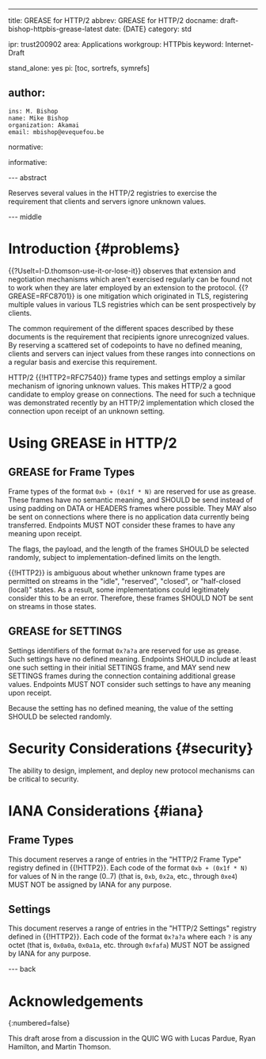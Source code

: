 ---
title: GREASE for HTTP/2
abbrev: GREASE for HTTP/2
docname: draft-bishop-httpbis-grease-latest
date: {DATE}
category: std

ipr: trust200902
area: Applications
workgroup: HTTPbis
keyword: Internet-Draft

stand_alone: yes
pi: [toc, sortrefs, symrefs]

author:
  -
    ins: M. Bishop
    name: Mike Bishop
    organization: Akamai
    email: mbishop@evequefou.be

normative:

informative:



--- abstract

Reserves several values in the HTTP/2 registries to exercise the requirement
that clients and servers ignore unknown values.

--- middle

# Introduction        {#problems}

{{?UseIt=I-D.thomson-use-it-or-lose-it}} observes that extension and negotiation
mechanisms which aren't exercised regularly can be found not to work when they
are later employed by an extension to the protocol. {{?GREASE=RFC8701}} is one
mitigation which originated in TLS, registering multiple values in various TLS
registries which can be sent prospectively by clients.

The common requirement of the different spaces described by these documents is
the requirement that recipients ignore unrecognized values.  By reserving a
scattered set of codepoints to have no defined meaning, clients and servers can
inject values from these ranges into connections on a regular basis and exercise
this requirement.

HTTP/2 {{!HTTP2=RFC7540}} frame types and settings employ a similar mechanism of
ignoring unknown values. This makes HTTP/2 a good candidate to employ grease on
connections. The need for such a technique was demonstrated recently by an
HTTP/2 implementation which closed the connection upon receipt of an unknown
setting.


# Using GREASE in HTTP/2

## GREASE for Frame Types

Frame types of the format `0xb + (0x1f * N)` are reserved for use as grease.
These frames have no semantic meaning, and SHOULD be send instead of using
padding on DATA or HEADERS frames where possible.  They MAY also be sent on
connections where there is no application data currently being transferred.
Endpoints MUST NOT consider these frames to have any meaning upon receipt.

The flags, the payload, and the length of the frames SHOULD be selected
randomly, subject to implementation-defined limits on the length.

{{!HTTP2}} is ambiguous about whether unknown frame types are permitted on
streams in the "idle", "reserved", "closed", or "half-closed (local)" states.
As a result, some implementations could legitimately consider this to be an
error.  Therefore, these frames SHOULD NOT be sent on streams in those states.

## GREASE for SETTINGS

Settings identifiers of the format `0x?a?a` are reserved for use as grease.
Such settings have no defined meaning.  Endpoints SHOULD include at least one
such setting in their initial SETTINGS frame, and MAY send new SETTINGS frames
during the connection containing additional grease values.  Endpoints MUST NOT
consider such settings to have any meaning upon receipt.

Because the setting has no defined meaning, the value of the setting SHOULD be
selected randomly.


# Security Considerations {#security}

The ability to design, implement, and deploy new protocol mechanisms can be
critical to security.

# IANA Considerations {#iana}

## Frame Types

This document reserves a range of entries in the "HTTP/2 Frame Type" registry
defined in {{!HTTP2}}.  Each code of the format `0xb + (0x1f * N)` for values of
N in the range (0..7) (that is, `0xb`, `0x2a`, etc., through `0xe4`) MUST NOT be
assigned by IANA for any purpose.

## Settings

This document reserves a range of entries in the "HTTP/2 Settings" registry
defined in {{!HTTP2}}.  Each code of the format `0x?a?a` where each `?` is any
octet (that is, `0x0a0a`, `0x0a1a`, etc. through `0xfafa`) MUST NOT be assigned
by IANA for any purpose.

--- back

# Acknowledgements
{:numbered=false}

This draft arose from a discussion in the QUIC WG with Lucas Pardue, Ryan
Hamilton, and Martin Thomson.
